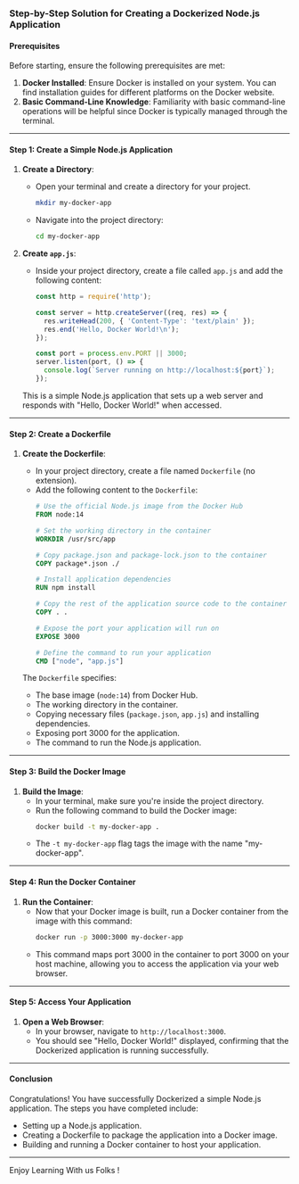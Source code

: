### Step-by-Step Solution for Creating a Dockerized Node.js Application

#### **Prerequisites**
Before starting, ensure the following prerequisites are met:
1. **Docker Installed**: Ensure Docker is installed on your system. You can find installation guides for different platforms on the Docker website.
2. **Basic Command-Line Knowledge**: Familiarity with basic command-line operations will be helpful since Docker is typically managed through the terminal.

---

#### **Step 1: Create a Simple Node.js Application**

1. **Create a Directory**:
   - Open your terminal and create a directory for your project.
     ```bash
     mkdir my-docker-app
     ```
   - Navigate into the project directory:
     ```bash
     cd my-docker-app
     ```

2. **Create `app.js`**:
   - Inside your project directory, create a file called `app.js` and add the following content:
     ```javascript
     const http = require('http');

     const server = http.createServer((req, res) => {
       res.writeHead(200, { 'Content-Type': 'text/plain' });
       res.end('Hello, Docker World!\n');
     });

     const port = process.env.PORT || 3000;
     server.listen(port, () => {
       console.log(`Server running on http://localhost:${port}`);
     });
     ```

   This is a simple Node.js application that sets up a web server and responds with "Hello, Docker World!" when accessed.

---

#### **Step 2: Create a Dockerfile**

1. **Create the Dockerfile**:
   - In your project directory, create a file named `Dockerfile` (no extension).
   - Add the following content to the `Dockerfile`:
     ```Dockerfile
     # Use the official Node.js image from the Docker Hub
     FROM node:14

     # Set the working directory in the container
     WORKDIR /usr/src/app

     # Copy package.json and package-lock.json to the container
     COPY package*.json ./

     # Install application dependencies
     RUN npm install

     # Copy the rest of the application source code to the container
     COPY . .

     # Expose the port your application will run on
     EXPOSE 3000

     # Define the command to run your application
     CMD ["node", "app.js"]
     ```

   The `Dockerfile` specifies:
   - The base image (`node:14`) from Docker Hub.
   - The working directory in the container.
   - Copying necessary files (`package.json`, `app.js`) and installing dependencies.
   - Exposing port 3000 for the application.
   - The command to run the Node.js application.

---

#### **Step 3: Build the Docker Image**

1. **Build the Image**:
   - In your terminal, make sure you're inside the project directory.
   - Run the following command to build the Docker image:
     ```bash
     docker build -t my-docker-app .
     ```
   - The `-t my-docker-app` flag tags the image with the name "my-docker-app".

---

#### **Step 4: Run the Docker Container**

1. **Run the Container**:
   - Now that your Docker image is built, run a Docker container from the image with this command:
     ```bash
     docker run -p 3000:3000 my-docker-app
     ```
   - This command maps port 3000 in the container to port 3000 on your host machine, allowing you to access the application via your web browser.

---

#### **Step 5: Access Your Application**

1. **Open a Web Browser**:
   - In your browser, navigate to `http://localhost:3000`.
   - You should see "Hello, Docker World!" displayed, confirming that the Dockerized application is running successfully.

---

#### **Conclusion**

Congratulations! You have successfully Dockerized a simple Node.js application. The steps you have completed include:
- Setting up a Node.js application.
- Creating a Dockerfile to package the application into a Docker image.
- Building and running a Docker container to host your application.

---
Enjoy Learning With us Folks !
